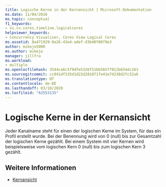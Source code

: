 ```yaml
---
title: Logische Kerne in der Kernansicht | Microsoft-Dokumentation
ms.date: 11/04/2016
ms.topic: conceptual
f1_keywords:
- vs.cv.cores.timeline.logicalcores
helpviewer_keywords:
- Concurrency Visualizer, Cores View Logical Cores
ms.assetid: 8a471929-9a26-43e4-adef-d3b40f00f9e3
author: mikejo5000
ms.author: mikejo
manager: jillfra
ms.workload:
- multiple
ms.openlocfilehash: 3544ca6c5f9dfe5326f51bb565ff012b654dc263
ms.sourcegitcommit: cc841df335d1d22d281871fe41e74238d2fc52a6
ms.translationtype: HT
ms.contentlocale: de-DE
ms.lasthandoff: 03/18/2020
ms.locfileid: "62553135"
---
```

# <a name="cores-view-logical-cores"></a>Logische Kerne in der Kernansicht
Jeder Kanalname steht für einen der logischen Kerne im System, für das ein Profil erstellt wurde. Bei der Benennung wird von 0 (null) bis zur Gesamtzahl der logischen Kerne gezählt. Bei einem System mit vier Kernen wird beispielsweise vom logischen Kern 0 (null) bis zum logischen Kern 3 gezählt.

## <a name="see-also"></a>Weitere Informationen
- [Kernansicht](../profiling/cores-view.md)
